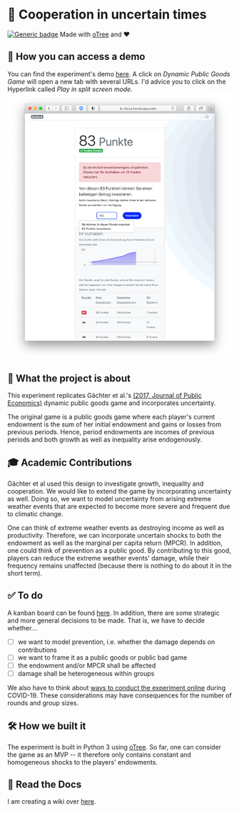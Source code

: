 # 🤷‍ Cooperation in uncertain times
[![Generic badge](https://img.shields.io/badge/Status:-WIP-yellow.svg)](https://shields.io/)
Made with [oTree](https://www.sciencedirect.com/science/article/pii/S2214635016000101) and ❤️

## 🚏 How you can access a demo
You can find the experiment's demo [here](https://cliccs.herokuapp.com/demo/). A click on _Dynamic Public Goods Game_ 
will open a new tab with several URLs. I'd advice you to click on the Hyperlink called _Play in split screen mode._
[![](figures/Decision_Screen.png)](https://cliccs.herokuapp.com/demo/)


## 🧐 What the project is about
This experiment replicates Gächter et al.'s [(2017, Journal of Public Economics)](https://www.sciencedirect.com/science/article/pii/S0047272717300361)
dynamic public goods game and incorporates uncertainty. 

The original game is a public goods game where each player's current endowment is the sum of her initial endowment and 
gains or losses from previous periods. Hence, period endowments are incomes of previous periods and both growth as well 
as inequality arise endogenously.

## 🎓 Academic Contributions
Gächter et al used this design to investigate growth, inequality and cooperation. We would like to extend the game by
incorporating uncertainty as well. Doing so, we want to model uncertainty from arising extreme weather events that are
expected to become more severe and frequent due to climatic change.

One can think of extreme weather events as destroying income as well as productivity. Therefore, we can incorporate
uncertain shocks to both the endowment as well as the marginal per capita return (MPCR). In addition, one could think of 
prevention as a public good. By contributing to this good, players can reduce the extreme weather events' damage, while
their frequency remains unaffected (because there is nothing to do about it in the short term).

## ✅ To do

A kanban board can be found [here](https://github.com/Howquez/coopUncertainty/projects/1). In addition, there are some
strategic and more general decisions to be made. That is, we have to decide whether...
- [ ] we want to model prevention, i.e. whether the damage depends on contributions
- [ ] we want to frame it as a public goods or public bad game
- [ ] the endowment and/or MPCR shall be affected
- [ ] damage shall be heterogeneous within groups

We also have to think about [ways to conduct the experiment online](https://doi.org/10.1007/s10683-017-9527-2) during 
COVID-19. These considerations may have consequences for the number of rounds and group sizes.

## 🛠 How we built it
The experiment is built in Python 3 using [oTree](https://www.sciencedirect.com/science/article/pii/S2214635016000101).
So far, one can consider the game as an MVP -- it therefore only contains constant and homogeneous shocks to the 
players' endowments. 

## 📖 Read the Docs
I am creating a wiki over [here](https://github.com/Howquez/coopUncertainty/wiki).